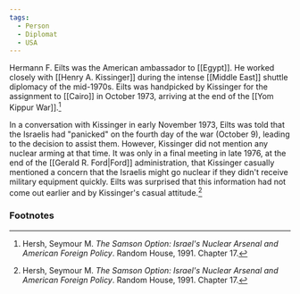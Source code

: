 ```yaml
---
tags:
  - Person
  - Diplomat
  - USA
---
```

Hermann F. Eilts was the American ambassador to [[Egypt]]. He worked closely with [[Henry A. Kissinger]] during the intense [[Middle East]] shuttle diplomacy of the mid-1970s. Eilts was handpicked by Kissinger for the assignment to [[Cairo]] in October 1973, arriving at the end of the [[Yom Kippur War]].[^1]

In a conversation with Kissinger in early November 1973, Eilts was told that the Israelis had "panicked" on the fourth day of the war (October 9), leading to the decision to assist them. However, Kissinger did not mention any nuclear arming at that time. It was only in a final meeting in late 1976, at the end of the [[Gerald R. Ford|Ford]] administration, that Kissinger casually mentioned a concern that the Israelis might go nuclear if they didn't receive military equipment quickly. Eilts was surprised that this information had not come out earlier and by Kissinger's casual attitude.[^1]

### Footnotes

[^1]: Hersh, Seymour M. *The Samson Option: Israel's Nuclear Arsenal and American Foreign Policy*. Random House, 1991. Chapter 17.